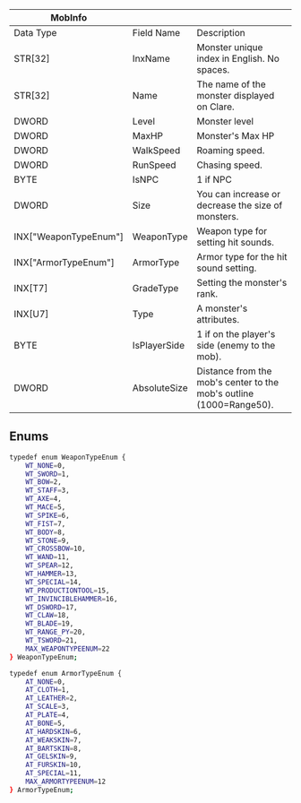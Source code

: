 | MobInfo              |                |                                                                   |
| -------------------- | -------------- | ----------------------------------------------------------------- |
| Data Type            | Field Name     | Description                                                       |
| STR[32]              | InxName        | Monster unique index in English. No spaces.                       |
| STR[32]              | Name           | The name of the monster displayed on Clare.                       |
| DWORD                | Level          | Monster level                                                     |
| DWORD                | MaxHP          | Monster's Max HP                                                  |
| DWORD                | WalkSpeed      | Roaming speed.                                                    |
| DWORD                | RunSpeed       | Chasing speed.                                                    |
| BYTE                 | IsNPC          | 1 if NPC                                                          |
| DWORD                | Size           | You can increase or decrease the size of monsters.                |
| INX["WeaponTypeEnum"] | WeaponType     | Weapon type for setting hit sounds.                               |
| INX["ArmorTypeEnum"]  | ArmorType      | Armor type for the hit sound setting.                             |
| INX[T7]              | GradeType      | Setting the monster's rank.                                       |
| INX[U7]              | Type           | A monster's attributes.                                           |
| BYTE                 | IsPlayerSide   | 1 if on the player's side (enemy to the mob).                     |
| DWORD                | AbsoluteSize   | Distance from the mob's center to the mob's outline (1000=Range50).|

## Enums
```bash
typedef enum WeaponTypeEnum {
    WT_NONE=0,
    WT_SWORD=1,
    WT_BOW=2,
    WT_STAFF=3,
    WT_AXE=4,
    WT_MACE=5,
    WT_SPIKE=6,
    WT_FIST=7,
    WT_BODY=8,
    WT_STONE=9,
    WT_CROSSBOW=10,
    WT_WAND=11,
    WT_SPEAR=12,
    WT_HAMMER=13,
    WT_SPECIAL=14,
    WT_PRODUCTIONTOOL=15,
    WT_INVINCIBLEHAMMER=16,
    WT_DSWORD=17,
    WT_CLAW=18,
    WT_BLADE=19,
    WT_RANGE_PY=20,
    WT_TSWORD=21,
    MAX_WEAPONTYPEENUM=22
} WeaponTypeEnum;
```
```bash
typedef enum ArmorTypeEnum {
    AT_NONE=0,
    AT_CLOTH=1,
    AT_LEATHER=2,
    AT_SCALE=3,
    AT_PLATE=4,
    AT_BONE=5,
    AT_HARDSKIN=6,
    AT_WEAKSKIN=7,
    AT_BARTSKIN=8,
    AT_GELSKIN=9,
    AT_FURSKIN=10,
    AT_SPECIAL=11,
    MAX_ARMORTYPEENUM=12
} ArmorTypeEnum;
```

